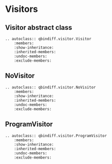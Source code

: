 # Visitors

## Visitor abstract class
```{eval-rst}
.. autoclass:: qbindiff.visitor.Visitor
    :members:
    :show-inheritance:
    :inherited-members:
    :undoc-members:
    :exclude-members:
```

## NoVisitor

```{eval-rst}
.. autoclass:: qbindiff.visitor.NoVisitor
    :members:
    :show-inheritance:
    :inherited-members:
    :undoc-members:
    :exclude-members:
```

## ProgramVisitor

```{eval-rst}
.. autoclass:: qbindiff.visitor.ProgramVisitor
    :members:
    :show-inheritance:
    :inherited-members:
    :undoc-members:
    :exclude-members:
```
